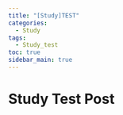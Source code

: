 ```yaml
---
title: "[Study]TEST"
categories:
  - Study
tags:
  - Study_test
toc: true
sidebar_main: true
---
```


# Study Test Post
